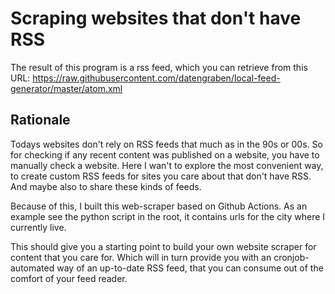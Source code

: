# Scraping websites that don't have RSS

The result of this program is a rss feed, which you can retrieve from this URL: https://raw.githubusercontent.com/datengraben/local-feed-generator/master/atom.xml

## Rationale

Todays websites don't rely on RSS feeds that much as in the 90s or 00s.
So for checking if any recent content was published on a website, you have 
to manually check a website. Here I wan't to explore the most convenient way,
to create custom RSS feeds for sites you care about that don't have RSS.
And maybe also to share these kinds of feeds.

Because of this, I built this web-scraper based on Github Actions. 
As an example see the python script in the root, it contains urls for the city 
where I currently live.

This should give you a starting point to build your own website scraper for content that you care for.
Which will in turn provide you with an cronjob-automated way of an up-to-date RSS feed, that you can 
consume out of the comfort of your feed reader.
